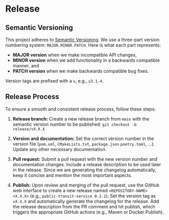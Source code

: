 # Release

## Semantic Versioning

This project adheres to [Semantic Versioning](https://semver.org/). We use a three-part version numbering system:
`MAJOR.MINOR.PATCH`. Here is what each part represents:

- **MAJOR version** when we make incompatible API changes,
- **MINOR version** when we add functionality in a backwards compatible manner, and
- **PATCH version** when we make backwards compatible bug fixes.

Version tags are prefixed with a `v`, e.g., `v3.1.4`.

## Release Process

To ensure a smooth and consistent release process, follow these steps:

1. **Release branch:**
   Create a new release branch from `main` with the semantic version number to be
   published: `git checkout -b release/vX.X.X`

2. **Version and documentation:**
   Set the correct version number in the version file (`pom.xml`, `CMakeLists.txt`, `package.json` `poetry.toml`, ...).
   Update any other necessary documentation.

3. **Pull request:**
   Submit a pull request with the new version number and documentation changes. Include a release description to be used
   later in the release. Since we are generating the changelog automatically, keep it concise and mention the most
   important aspects.

4. **Publish:**
   Upon review and merging of the pull request, use the GitHub web interface to create a new release
   named `<REPOSITORY-NAME> <X.X.X>` (e.g., `public-transit-service 0.2.1`). Set the version tag as `vX.X.X` and
   automatically generate the changelog for the release. Add the release description from the PR comment and hit
   publish, which triggers the appropriate GitHub actions (e.g., Maven or Docker Publish).
